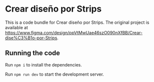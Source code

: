 
  # Crear diseño por Strips

  This is a code bundle for Crear diseño por Strips. The original project is available at https://www.figma.com/design/ppVtMwUae46szO090nXfBB/Crear-dise%C3%B1o-por-Strips.

  ## Running the code

  Run `npm i` to install the dependencies.

  Run `npm run dev` to start the development server.
  